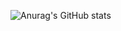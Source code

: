 ![Anurag's GitHub stats](https://github-readme-stats.vercel.app/api?username=Snasgul&count_private=true&show_icons=true&theme=dracula)
